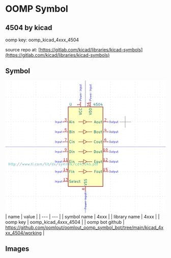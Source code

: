 # OOMP Symbol  
## 4504  by kicad  
  
oomp key: oomp_kicad_4xxx_4504  
  
source repo at: [https://gitlab.com/kicad/libraries/kicad-symbols](https://gitlab.com/kicad/libraries/kicad-symbols)  
## Symbol  
  
[![working.png](working_600.png)](working.png)  
| name | value | 
| --- | --- | 
| symbol name | 4xxx | 
| library name | 4xxx | 
| oomp key | oomp_kicad_4xxx_4504 | 
| oomp bot github | https://github.com/oomlout/oomlout_oomp_symbol_bot/tree/main/kicad_4xxx_4504/working | 
## Images  
